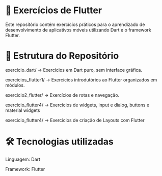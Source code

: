 # 📱 Exercícios de Flutter
Este repositório contém exercícios práticos para o aprendizado de desenvolvimento de aplicativos móveis utilizando Dart e o framework Flutter.

# 📂 Estrutura do Repositório
exercicio_dart/ → Exercícios em Dart puro, sem interface gráfica.

exercicios_flutter1/ → Exercícios introdutórios ao Flutter organizados em módulos.

exercicio2_flutter/ → Exercícios de rotas e navegação.

exercicio_flutter4/  → Exercícios de widgets, input e dialog,
buttons e material widgets

exercicio_flutter4/  → Exercícios de criação de Layouts com Flutter

# 🛠️ Tecnologias utilizadas
Linguagem: Dart

Framework: Flutter
